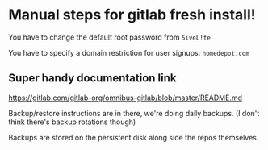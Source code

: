 # Manual steps for gitlab fresh install!

You have to change the default root password from `5iveL!fe`

You have to specify a domain restriction for user signups: `homedepot.com`

## Super handy documentation link
https://gitlab.com/gitlab-org/omnibus-gitlab/blob/master/README.md

Backup/restore instructions are in there, we're doing daily backups. (I don't think there's backup rotations though)

Backups are stored on the persistent disk along side the repos themselves.